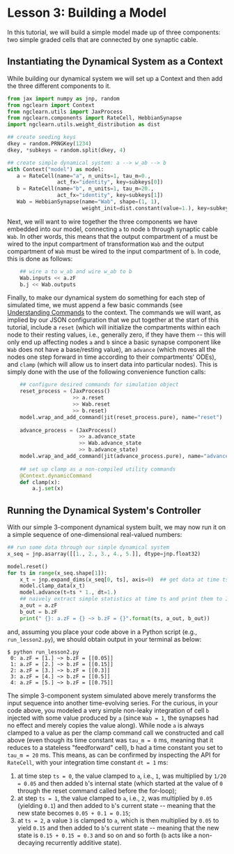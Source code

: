 # Lesson 3: Building a Model

In this tutorial, we will build a simple model made up of three components:
two simple graded cells that are connected by one synaptic cable.

## Instantiating the Dynamical System as a Context

While building our dynamical system we will set up a Context and then add the three different components to it.

```python
from jax import numpy as jnp, random
from ngclearn import Context
from ngclearn.utils import JaxProcess
from ngclearn.components import RateCell, HebbianSynapse
import ngclearn.utils.weight_distribution as dist

## create seeding keys
dkey = random.PRNGKey(1234)
dkey, *subkeys = random.split(dkey, 4)

## create simple dynamical system: a --> w_ab --> b
with Context("model") as model:
   a = RateCell(name="a", n_units=1, tau_m=0.,
                act_fx="identity", key=subkeys[0])
   b = RateCell(name="b", n_units=1, tau_m=20.,
                act_fx="identity", key=subkeys[1])
   Wab = HebbianSynapse(name="Wab", shape=(1, 1),
                        weight_init=dist.constant(value=1.), key=subkeys[2])
```

Next, we will want to wire together the three components we have embedded into
our model, connecting `a` to node `b` through synaptic cable `Wab`. In
other words, this means that the output compartment of `a` must be wired to the
input compartment of transformation `Wab` and the output compartment of `Wab`
must be wired to the input compartment of `b`. In code, this is done as follows:

```python                        
    ## wire a to w_ab and wire w_ab to b
    Wab.inputs << a.zF
    b.j << Wab.outputs
```

Finally, to make our dynamical system do something for each step of simulated
time, we must append a few basic commands
(see [Understanding Commands](../foundations/commands.md) to the context.
The commands we will want, as implied by our JSON configuration that we put
together at the start of this tutorial, include a `reset` (which will
initialize the compartments within each node to their resting values,
i.e., generally zero, if they have them -- this will only end up affecting
nodes `a` and `b` since a basic synapse component like `Wab` does not have a
base/resting value), an `advance` (which moves all the nodes one step
forward in time according to their compartments' ODEs), and `clamp` (which will
allow us to insert data into particular nodes).
This is simply done with the use of the following convenience function calls:

<!--
```python
    ## configure desired commands for simulation object
    Reset(command_name="reset",
          components=[a, Wab, b],
          reset_name="do_reset")
    AdvanceState(command_name="advance",
                 components=[a, Wab, b])
    Clamp(command_name="clamp_data",
          components=[a],
          compartment="j",
          clamp_name="x")
```
-->


```python
    ## configure desired commands for simulation object
    reset_process = (JaxProcess()
                     >> a.reset
                     >> Wab.reset
                     >> b.reset)
    model.wrap_and_add_command(jit(reset_process.pure), name="reset")
    
    advance_process = (JaxProcess()
                       >> a.advance_state
                       >> Wab.advance_state
                       >> b.advance_state)
    model.wrap_and_add_command(jit(advance_process.pure), name="advance")
    
    ## set up clamp as a non-compiled utility commands
    @Context.dynamicCommand
    def clamp(x):
        a.j.set(x)
```

## Running the Dynamical System's Controller

With our simple 3-component dynamical system built, we may now run it on a
simple sequence of one-dimensional real-valued numbers:

```python
## run some data through our simple dynamical system
x_seq = jnp.asarray([[1., 2., 3., 4., 5.]], dtype=jnp.float32)

model.reset()
for ts in range(x_seq.shape[1]):
    x_t = jnp.expand_dims(x_seq[0, ts], axis=0)  ## get data at time ts
    model.clamp_data(x_t)
    model.advance(t=ts * 1., dt=1.)
    ## naively extract simple statistics at time ts and print them to I/O
    a_out = a.zF
    b_out = b.zF
    print(" {}: a.zF = {} ~> b.zF = {}".format(ts, a_out, b_out))
```

and, assuming you place your code above in a Python script
(e.g., `run_lesson2.py`), we should obtain output in your terminal as below:

```console
$ python run_lesson2.py
 0: a.zF = [1.] ~> b.zF = [[0.05]]
 1: a.zF = [2.] ~> b.zF = [[0.15]]
 2: a.zF = [3.] ~> b.zF = [[0.3]]
 3: a.zF = [4.] ~> b.zF = [[0.5]]
 4: a.zF = [5.] ~> b.zF = [[0.75]]
```

The simple 3-component system simulated above merely transforms the input
sequence into another time-evolving series. For the curious, in your code above,
you modeled a very simple non-leaky integration of cell `b` injected with some
value produced by `a` (since `Wab = 1`, the synapses had no effect and merely
copies the value along). While node `a` is always clamped to a value as per the
clamp command call we constructed and call above (even though its time constant
was `tau_m = 0` ms, meaning that it reduces to a stateless "feedforward" cell),
b had a time constant you set to `tau_m = 20` ms. This means, as can be confirmed
by inspecting the API for `RateCell`, with your integration time constant
`dt = 1` ms:

1. at time step `ts = 0`, the value clamped to `a`, i.e., `1`, was multiplied by
   `1/20 = 0.05` and then added `b`'s internal state (which started at the value
   of `0` through the reset command called before the for-loop);
2. at step `ts = 1`, the value clamped to `a`, i.e., `2`, was multiplied by
   `0.05` (yielding `0.1`) and then added to `b`'s current state -- meaning that
   the new state becomes `0.05 + 0.1 = 0.15`;
3. at `ts = 2`, a value `3` is clamped to `a`, which is then multiplied by `0.05`
   to yield `0.15` and then added to `b`'s current state -- meaning that the new
   state is `0.15 + 0.15 = 0.3`
   and so on and so forth (`b` acts like a non-decaying recurrently additive state).
